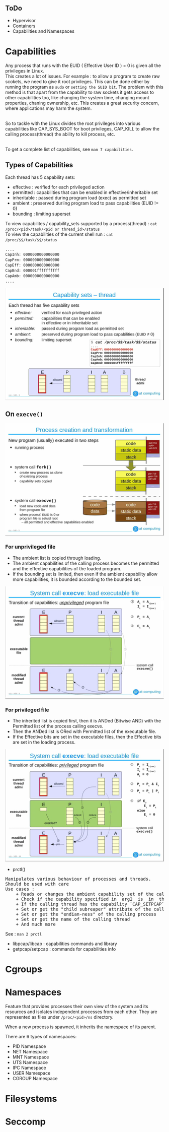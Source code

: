 ## ToDo

- Hypervisor
- Containers
- Capabilities and Namespaces

# Capabilities

Any process that runs with the EUID ( Effective User ID ) = 0 is given all the privileges in Linux.<br>
This creates a lot of issues. For example : to allow a program to create raw scokets, we need to give it root privileges. This can be done either by running the program as `sudo` or `setting the SUID bit`. The problem with this method is that apart from the capability to raw sockets it gets access to other capabilities too, like changing the system time, changing mount properties, chaning ownership, etc. This creates a great security concern, where applications may harm the system.<br><br>

So to tackle with the Linux divides the root privileges into various capabilities like CAP_SYS_BOOT for boot privileges, CAP_KILL to allow the calling process(thread) the ability to kill process, etc.<br><br>

To get a complete list of capabilities, see `man 7 capabilities`.

## Types of Capabilities

Each thread has 5 capability sets:
- effective : verified for each privileged action 
- permitted : capabilities that can be enabled in effective/inheritable set
- inheritable : passed during program load (exec) as permitted set
- ambient : preserved duriing program load to pass capabilities (EUID != 0)
- bounding : limiting superset

To view capabilites / capability_sets supported by a process(thread) : `cat /proc/<pid>/task/<pid or thread_id>/status` <br>
To view the capabilities of the current shell run : `cat /proc/$$/task/$$/status`
```bash
....
CapInh:	0000000000000000
CapPrm:	0000000000000000
CapEff:	0000000000000000
CapBnd:	000001ffffffffff
CapAmb:	0000000000000000
....
```

<img src="./capabilities-sets.png" alt="capabilities-sets" />

## On `execve()` 

<img src="./fork-exec.png" alt="exec" />

### For unprivileged file

- The ambient list is copied through loading.
- The ambient capabilities of the calling process becomes the permitted and the effective capabilities of the loaded program.
- If the bounding set is limited, then even if the ambient capability allow more capabilities, it is bounded according to the bounded set.

<img src="./exec-unprivileged.png" alt="unprivileged" />

### For privileged file

- The inherited list is copied first, then it is ANDed (Bitwise AND) with the Permitted list of the process calling execve.
- Then the ANDed list is ORed with Permitted list of the executable file.
- If the Effective bits are set in the executable files, then the Effective bits are set in the loading process.

<img src="./exec-privileged.png" alt="privileged" />

- prctl()
<pre>
Manipulates various behaviour of processes and threads.
Should be used with care
Use cases :
	+ Reads or changes the ambient capability set of the calling thread.
	+ Check if the capability specified in  arg2  is  in  the calling  thread's capability bounding set. The capability bounding set dictates whether the process can receive the capability through a file's permitted capability set on a subsequent call to execve(2).
	+ If the calling thread has the capability `CAP_SETPCAP` capability within its user namespace, then allow it to drop capabilitites given as argument.
	+ Set or get the "child subreaper" attribute of the calling process. A subreaper fulfills the role of init(1) for  its  descendant  processes. When a process becomes orphaned (i.e., its immediate parent terminates), then that process will be reparented to the nearest still living ancestor  subreaper. 
	+ Set or get the "endian-ness" of the calling process
	+ Set or get the name of the calling thread
	+ And much more
</pre>
See : `man 2 prctl`

- libpcap/libcap : capabilities commands and library
- getpcap/setpcap : commands for capabilities info

# Cgroups

# Namespaces

Feature that provides processes their own view of the system and its resources and isolates independent processes from each other. They are represented as files under `/proc/<pid>/ns` directory.

When a new process is spawned, it inherits the namespace of its parent.

There are 6 types of namespaces:
- PID Namespace
- NET Namespace
- MNT Namespace
- UTS Namespace
- IPC Namespace
- USER Namespace
- CGROUP Namespace

# Filesystems

# Seccomp

